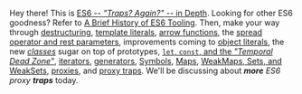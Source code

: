 Hey there! This is [ES6 -- _"Traps? Again?"_ -- in Depth][1]. Looking for other ES6 goodness? Refer to [A Brief History of ES6 Tooling][2]. Then, make your way through [destructuring][3], [template literals][4], [arrow functions][5], the [spread operator and rest parameters][6], improvements coming to [object literals][7], the new [_classes_][8] sugar on top of prototypes, [`let`, `const`, and the _"Temporal Dead Zone"_][9], [iterators][10], [generators][11], [Symbols][12], [Maps][13], [WeakMaps, Sets, and WeakSets][14], [proxies][15], and [proxy traps][16]. We'll be discussing about _**more** ES6 proxy **traps**_ today.

[1]: /articles/tagged/es6-in-depth
[2]: /articles/a-brief-history-of-es6-tooling
[3]: /articles/es6-destructuring-in-depth
[4]: /articles/es6-template-strings-in-depth
[5]: /articles/es6-arrow-functions-in-depth
[6]: /articles/es6-spread-and-butter-in-depth
[7]: /articles/es6-object-literal-features-in-depth
[8]: /articles/es6-classes-in-depth
[9]: /articles/es6-let-const-and-temporal-dead-zone-in-depth
[10]: /articles/es6-iterators-in-depth
[11]: /articles/es6-generators-in-depth
[12]: /articles/es6-symbols-in-depth
[13]: /articles/es6-maps-in-depth
[14]: /articles/es6-weakmaps-sets-and-weaksets-in-depth
[15]: /articles/es6-proxies-in-depth
[16]: /articles/es6-proxy-traps-in-depth
